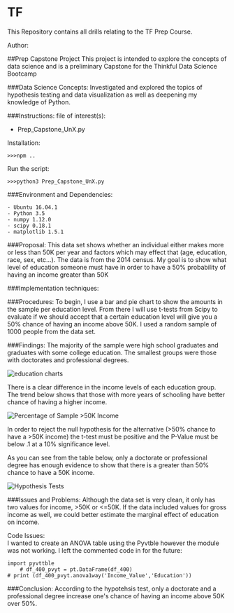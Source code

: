 # TF

This Repository contains all drills relating to the TF Prep Course.

Author:

##Prep Capstone Project
This project is intended to explore the concepts of data science and is a preliminary Capstone for the Thinkful Data Science Bootcamp

###Data Science Concepts:
Investigated and explored the topics of hypothesis testing and data visualization as well as deepening my knowledge of Python.  

###Instructions:
file of interest(s):

 - Prep_Capstone_UnX.py

Installation:

	>>>npm ..

Run the script:
	
	>>>python3 Prep_Capstone_UnX.py

###Environment and Dependencies:

	- Ubuntu 16.04.1
	- Python 3.5
	- numpy 1.12.0
	- scipy 0.18.1
	- matplotlib 1.5.1

###Proposal:
This data set shows whether an individual either makes more or less than 50K per year and factors which may effect that (age, education, race, sex, etc…). The data is from the 2014 census.
My goal is to show what level of education someone must have in order to have a 50% probability of having an income greater than 50K

###Implementation techniques:


###Procedures:
To begin, I use a bar and pie chart to show the amounts in the sample per education level. From there I will use t-tests from Scipy to evaluate if we should accept that a certain education level will give you a 50% chance of having an income above 50K. I used a random sample of 1000 people from the data set.

###Findings:
The majority of the sample were high school graduates and graduates with some college education. The smallest groups were those with doctorates and professional degrees. 

![education charts](https://cloud.githubusercontent.com/assets/25283369/23106278/a8484f6e-f69f-11e6-9cc4-9985468b0b82.png)

There is a clear difference in the income levels of each education group. The trend below shows that those with more years of schooling have better chance of having a higher income.

![Percentage of Sample >50K Income](https://cloud.githubusercontent.com/assets/25283369/23105880/884b7ff6-f69a-11e6-8bcc-b6b8369ffbee.PNG)

In order to reject the null hypothesis for the alternative (>50% chance to have a >50K income) the t-test must be positive and the P-Value must be below .1 at a 10% significance level.

As you can see from the table below, only a doctorate or professional degree has enough evidence to show that there is a greater than 50% chance to have a 50K income. 

![Hypothesis Tests](https://cloud.githubusercontent.com/assets/25283369/23105877/859670fe-f69a-11e6-9984-55edbb4bd533.PNG)


###Issues and Problems: 
Although the data set is very clean, it only has two values for income, >50K or <=50K. If the data included values for gross income as well, we could better estimate the marginal effect of education on income. 

Code Issues:  
I wanted to create an ANOVA table using the Pyvtble however the module was not working. I left the commented code in for the future:


    import pyvttble
        # df_400_pvyt = pt.DataFrame(df_400)
    # print (df_400_pvyt.anova1way('Income_Value','Education'))
    
###Conclusion:
According to the hypotehsis test, only a doctorate and a professional degree increase one's chance of having an income above 50K over 50%. 
